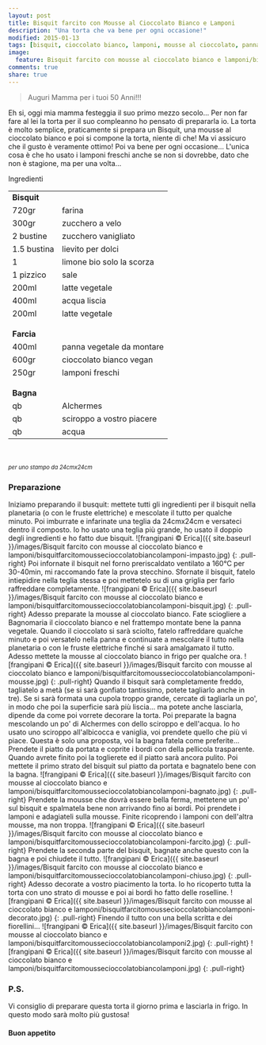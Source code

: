 ```yaml
---
layout: post
title: Bisquit farcito con Mousse al Cioccolato Bianco e Lamponi
description: "Una torta che va bene per ogni occasione!"
modified: 2015-01-13
tags: [bisquit, cioccolato bianco, lamponi, mousse al cioccolato, panna vegetale, vegan]
image:
  feature: Bisquit farcito con mousse al cioccolato bianco e lamponi/bisquitfarcitomoussecioccolatobiancolamponi-header.jpg
comments: true
share: true
---
```


> Auguri Mamma per i tuoi 50 Anni!!!

Eh si, oggi mia mamma festeggia il suo primo mezzo secolo... Per non far fare al lei la torta per il suo compleanno ho pensato di prepararla io. La torta è molto semplice, praticamente si prepara un Bisquit, una mousse al cioccolato bianco e poi si compone la torta, niente di che! Ma vi assicuro che il gusto è veramente ottimo! Poi va bene per ogni occasione... L'unica cosa è che ho usato i lamponi freschi anche se non si dovrebbe, dato che non è stagione, ma per una volta...


<div class="ingredients">
  <div class="ingredients-title">Ingredienti</div>
  <table>
    <tbody>
      <tr>
        <td colspan="2"><b>Bisquit</b></td>
      </tr>
      <tr>
        <td>720gr</td>
        <td>farina</td>
      </tr>
      <tr>
        <td>300gr</td>
        <td>zucchero a velo</td>
      </tr>
      <tr>
        <td>2 bustine</td>
        <td>zucchero vanigliato</td>
      </tr>
      <tr>
        <td>1.5 bustina</td>
        <td>lievito per dolci</td>
      </tr>
      <tr>
        <td>1</td>
        <td>limone bio solo la scorza</td>
      </tr>
      <tr>
        <td>1 pizzico</td>
        <td>sale</td>
      </tr>
      <tr>
        <td>200ml</td>
        <td>latte vegetale</td>
      </tr>
      <tr>
        <td>400ml</td>
        <td>acqua liscia</td>
      </tr>
      <tr>
        <td>200ml</td>
        <td>latte vegetale</td>
      </tr>
      <tr style="height: 15px;"></tr>
      <tr>          
        <td colspan="2"><b>Farcia</b></td>
      </tr>
      <tr>
        <td>400ml</td>
        <td>panna vegetale da montare</td>
      </tr>
      <tr>      
        <td>600gr</td>
        <td>cioccolato bianco vegan</td>
      </tr>
      <tr>      
        <td>250gr</td>
        <td>lamponi freschi</td>     
      </tr>
      <tr style="height: 15px;"></tr>
      <tr>          
        <td colspan="2"><b>Bagna</b></td>
      </tr>
      <tr>
        <td>qb</td>
        <td>Alchermes</td>
      </tr>
      <tr>      
        <td>qb</td>
        <td>sciroppo a vostro piacere</td>
      </tr>
      <tr>      
        <td>qb</td>
        <td>acqua</td>
      </tr>
    </tbody>
  </table>
  <br></br>
  <i class="pull-right" style="font-size: 80%;">per uno stampo da 24cmx24cm</i>
</div>


<h3>
  <font color="grey">
    <i class="icon-cogs"></i>
  </font> Preparazione
</h3>

Iniziamo preparando il busquit: mettete tutti gli ingredienti per il bisquit nella planetaria (o con le fruste elettriche) e mescolate il tutto per qualche minuto. Poi imburrate e infarinate una teglia da 24cmx24cm e versateci dentro il composto. Io ho usato una teglia più grande, ho usato il doppio degli ingredienti e ho fatto due bisquit.
![frangipani © Erica]({{ site.baseurl }}/images/Bisquit farcito con mousse al cioccolato bianco e lamponi/bisquitfarcitomoussecioccolatobiancolamponi-impasto.jpg)
{: .pull-right}
Poi infornate il bisquit nel forno preriscaldato ventilato a 160°C per 30-40min, mi raccomando fate la prova stecchino. Sfornate il bisquit, fatelo intiepidire nella teglia stessa e poi mettetelo su di una griglia per farlo raffreddare completamente.
![frangipani © Erica]({{ site.baseurl }}/images/Bisquit farcito con mousse al cioccolato bianco e lamponi/bisquitfarcitomoussecioccolatobiancolamponi-bisquit.jpg)
{: .pull-right}
Adesso preparate la mousse al cioccolato bianco. Fate sciogliere a Bagnomaria il cioccolato bianco e nel frattempo montate bene la panna vegetale. Quando il cioccolato si sarà sciolto, fatelo raffreddare qualche minuto e poi versatelo nella panna e continuate a mescolare il tutto nella planetaria o con le fruste elettriche finché si sarà amalgamato il tutto. Adesso mettete la mousse al cioccolato bianco in frigo per qualche ora.
![frangipani © Erica]({{ site.baseurl }}/images/Bisquit farcito con mousse al cioccolato bianco e lamponi/bisquitfarcitomoussecioccolatobiancolamponi-mousse.jpg)
{: .pull-right}
Quando il bisquit sarà completamente freddo, tagliatelo a metà (se si sarà gonfiato tantissimo, potete tagliarlo anche in tre). Se si sarà formata una cupola troppo grande, cercate di tagliarla un po', in modo che poi la superficie sarà più liscia... ma potete anche lasciarla, dipende da come poi vorrete decorare la torta.
Poi preparate la bagna mescolando un po' di Alchermes con dello sciroppo e dell'acqua. Io ho usato uno sciroppo all'albicocca e vaniglia, voi prendete quello che più vi piace. Questa è solo una proposta, voi la bagna fatela come preferite... Prendete il piatto da portata e coprite i bordi con della pellicola trasparente. Quando avrete finito poi la toglierete ed il piatto sarà ancora pulito. Poi mettete il primo strato del bisquit sul piatto da portata e bagnatelo bene con la bagna.
![frangipani © Erica]({{ site.baseurl }}/images/Bisquit farcito con mousse al cioccolato bianco e lamponi/bisquitfarcitomoussecioccolatobiancolamponi-bagnato.jpg)
{: .pull-right}
Prendete la mousse che dovrà essere bella ferma, mettetene un po' sul bisquit e spalmatela bene non arrivando fino ai bordi. Poi prendete i lamponi e adagiateli sulla mousse. Finite ricoprendo i lamponi con dell'altra mousse, ma non troppa.
![frangipani © Erica]({{ site.baseurl }}/images/Bisquit farcito con mousse al cioccolato bianco e lamponi/bisquitfarcitomoussecioccolatobiancolamponi-farcito.jpg)
{: .pull-right}
Prendete la seconda parte del bisquit, bagnate anche questo con la bagna e poi chiudete il tutto.
![frangipani © Erica]({{ site.baseurl }}/images/Bisquit farcito con mousse al cioccolato bianco e lamponi/bisquitfarcitomoussecioccolatobiancolamponi-chiuso.jpg)
{: .pull-right}
Adesso decorate a vostro piacimento la torta. Io ho ricoperto tutta la torta con uno strato di mousse e poi ai bordi ho fatto delle roselline.
![frangipani © Erica]({{ site.baseurl }}/images/Bisquit farcito con mousse al cioccolato bianco e lamponi/bisquitfarcitomoussecioccolatobiancolamponi-decorato.jpg)
{: .pull-right}
Finendo il tutto con una bella scritta e dei fiorellini...
![frangipani © Erica]({{ site.baseurl }}/images/Bisquit farcito con mousse al cioccolato bianco e lamponi/bisquitfarcitomoussecioccolatobiancolamponi2.jpg)
{: .pull-right}
![frangipani © Erica]({{ site.baseurl }}/images/Bisquit farcito con mousse al cioccolato bianco e lamponi/bisquitfarcitomoussecioccolatobiancolamponi.jpg)
{: .pull-right}

<h3>
  <font color="#FFCC00">
    <i class="icon-lightbulb"></i>
  </font> P.S.
</h3>

Vi consiglio di preparare questa torta il giorno prima e lasciarla in frigo. In questo modo sarà molto più gustosa!

<h4>Buon appetito
  <font color="red">
    <i class="icon-smile"></i>
  </font>
</h4>
